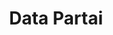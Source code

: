 ---
title: Data Partai
organization: KPU REPUBLIK INDONESIA
notes: Data Partai
resources:
  - name: CSV Colors
    url: 'https://github.com/pemiluAPI/pemilu-data/raw/master/partai/colors.csv'
    format: csv
  - name: CSV  Partai
    url: 'https://github.com/pemiluAPI/pemilu-data/raw/master/partai/partai.csv'
    format: csv
  - name: CSV Parties
    url: 'https://github.com/pemiluAPI/pemilu-data/raw/master/partai/parties.csv'
    format: csv
  - name: CSV Vision misions
    url: 'https://github.com/pemiluAPI/pemilu-data/raw/master/partai/vision_missions.csv'
    format: csv
category:
  - Partai
maintainer: ''
maintainer_email: ''
---